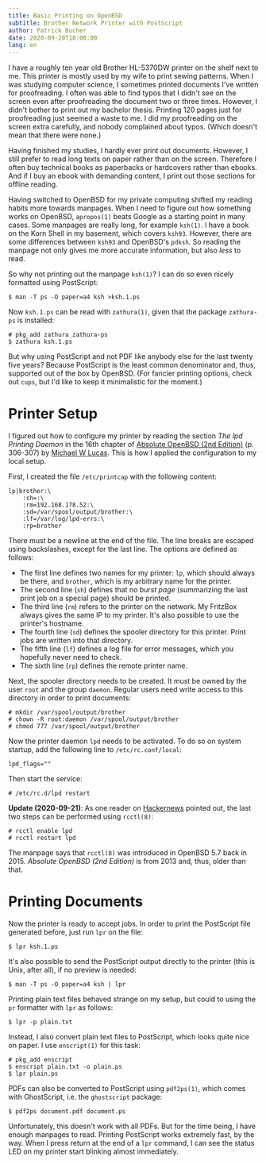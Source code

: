 ```yaml
---
title: Basic Printing on OpenBSD
subtitle: Brother Network Printer with PostScript 
author: Patrick Bucher
date: 2020-09-20T18:00:00
lang: en
---
```


I have a roughly ten year old Brother HL-5370DW printer on the shelf next to me.
This printer is mostly used by my wife to print sewing patterns. When I was
studying computer science, I sometimes printed documents I've written for
proofreading. I often was able to find typos that I didn't see on the screen
even after proofreading the document two or three times. However, I didn't
bother to print out my bachelor thesis. Printing 120 pages just for proofreading
just seemed a waste to me. I did my proofreading on the screen extra carefully,
and nobody complained about typos. (Which doesn't mean that there were none.)

Having finished my studies, I hardly ever print out documents. However, I still
prefer to read long texts on paper rather than on the screen. Therefore I often
buy technical books as paperbacks or hardcovers rather than ebooks. And if I buy
an ebook with demanding content, I print out those sections for offline reading.

Having switched to OpenBSD for my private computing shifted my reading habits
more towards manpages. When I need to figure out how something works on OpenBSD,
`apropos(1)` beats Google as a starting point in many cases. Some manpages are
really long, for example `ksh(1)`. I have a book on the Korn Shell in my
basement, which covers `ksh93`. However, there are some differences between
`ksh93` and OpenBSD's `pdksh`. So reading the manpage not only gives me more
accurate information, but also _less_ to read.

So why not printing out the manpage `ksh(1)`? I can do so even nicely formatted
using PostScript:

    $ man -T ps -O paper=a4 ksh >ksh.1.ps

Now `ksh.1.ps` can be read with `zathura(1)`, given that the package
`zathura-ps` is installed:

    # pkg_add zathura zathura-ps
    $ zathura ksh.1.ps

But why using PostScript and not PDF like anybody else for the last twenty five
years? Because PostScript is the least common denominator and, thus, supported
out of the box by OpenBSD. (For fancier printing options, check out `cups`, but
I'd like to keep it minimalistic for the moment.)

# Printer Setup

I figured out how to configure my printer by reading the section _The lpd
Printing Daemon_ in the 16th chapter of [Absolute OpenBSD (2nd
Edition)](https://nostarch.com/obenbsd2e) (p. 306-307) by [Michael W
Lucas](https://mwl.io/). This is how I applied the configuration to my local
setup.

First, I created the file `/etc/printcap` with the following content:

    lp|brother:\
        :sh=:\
        :rm=192.168.178.52:\
        :sd=/var/spool/output/brother:\
        :lf=/var/log/lpd-errs:\
        :rp=brother

There must be a newline at the end of the file. The line breaks are escaped
using backslashes, except for the last line. The options are defined as follows:

- The first line defines two names for my printer: `lp`, which should always be
  there, and `brother`, which is my arbitrary name for the printer.
- The second line (`sh`) defines that no _burst page_ (summarizing the last
  print job on a special page) should be printed.
- The third line (`rm`) refers to the printer on the network. My FritzBox always
  gives the same IP to my printer. It's also possible to use the printer's
  hostname.
- The fourth line (`sd`) defines the spooler directory for this printer. Print
  jobs are written into that directory.
- The fifth line (`lf`) defines a log file for error messages, which you hopefully
  never need to check.
- The sixth line (`rp`) defines the remote printer name.

Next, the spooler directory needs to be created. It must be owned by the user
`root` and the group `daemon`. Regular users need write access to this directory
in order to print documents:

    # mkdir /var/spool/output/brother
    # chown -R root:daemon /var/spool/output/brother
    # chmod 777 /var/spool/output/brother

Now the printer daemon `lpd` needs to be activated. To do so on system startup,
add the following line to `/etc/rc.conf/local`:

    lpd_flags=""

Then start the service:

    # /etc/rc.d/lpd restart

**Update (2020-09-21)**: As one reader on
[Hackernews](https://news.ycombinator.com/item?id=24535357#24538879) pointed
out, the last two steps can be performed using `rcctl(8)`:

    # rcctl enable lpd
    # rcctl restart lpd

The manpage says that `rcctl(8)` was introduced in OpenBSD 5.7 back in 2015.
_Absolute OpenBSD (2nd Edition)_ is from 2013 and, thus, older than that.

# Printing Documents

Now the printer is ready to accept jobs. In order to print the PostScript file
generated before, just run `lpr` on the file:

    $ lpr ksh.1.ps

It's also possible to send the PostScript output directly to the printer (this
is Unix, after all), if no preview is needed:

    $ man -T ps -O paper=a4 ksh | lpr

Printing plain text files behaved strange on my setup, but could to using the
`pr` formatter with `lpr` as follows:

    $ lpr -p plain.txt

Instead, I also convert plain text files to PostScript, which looks quite nice
on paper. I use `enscript(1)` for this task:

    # pkg_add enscript
    $ enscript plain.txt -o plain.ps
    $ lpr plain.ps

PDFs can also be converted to PostScript using `pdf2ps(1)`, which comes with
GhostScript, i.e. the `ghostscript` package:

    $ pdf2ps document.pdf document.ps

Unfortunately, this doesn't work with all PDFs. But for the time being, I have
enough manpages to read. Printing PostScript works extremely fast, by the way.
When I press return at the end of a `lpr` command, I can see the status LED on
my printer start blinking almost immediately.
